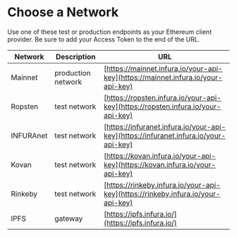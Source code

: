 # Choose a Network

Use one of these test or production endpoints as your Ethereum client provider. Be sure to add your Access Token to the end of the URL.

| Network   | Description        | URL                                                                                  |
|-----------|--------------------|--------------------------------------------------------------------------------------|
| Mainnet   | production network | [https://mainnet.infura.io/your-api-key](https://mainnet.infura.io/your-api-key)     |
| Ropsten   | test network       | [https://ropsten.infura.io/your-api-key](https://ropsten.infura.io/your-api-key)     |
| INFURAnet | test network       | [https://infuranet.infura.io/your-api-key](https://infuranet.infura.io/your-api-key) |
| Kovan     | test network       | [https://kovan.infura.io/your-api-key](https://kovan.infura.io/your-api-key)         |
| Rinkeby   | test network       | [https://rinkeby.infura.io/your-api-key](https://rinkeby.infura.io/your-api-key)     |
| IPFS      | gateway            | [https://ipfs.infura.io/](https://ipfs.infura.io/)                                   |
